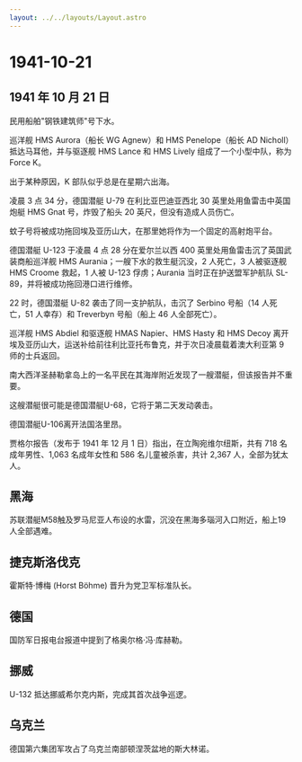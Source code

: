 ```yaml
---
layout: ../../layouts/Layout.astro
---
```


# 1941-10-21

## 1941 年 10 月 21 日

民用船舶"钢铁建筑师"号下水。

巡洋舰 HMS Aurora（船长 WG Agnew）和 HMS Penelope（船长 AD
Nicholl）抵达马耳他，并与驱逐舰 HMS Lance 和 HMS Lively
组成了一个小型中队，称为 Force K。

出于某种原因，K 部队似乎总是在星期六出海。

凌晨 3 点 34 分，德国潜艇 U-79 在利比亚巴迪亚西北 30
英里处用鱼雷击中英国炮艇 HMS Gnat 号，炸毁了船头 20
英尺，但没有造成人员伤亡。

蚊子号将被成功拖回埃及亚历山大，在那里她将作为一个固定的高射炮平台。

德国潜艇 U-123 于凌晨 4 点 28 分在爱尔兰以西 400
英里处用鱼雷击沉了英国武装商船巡洋舰 HMS
Aurania；一艘下水的救生艇沉没，2 人死亡，3 人被驱逐舰 HMS Croome 救起，1
人被 U-123 俘虏；Aurania 当时正在护送盟军护航队
SL-89，并将被成功拖回港口进行维修。

22 时，德国潜艇 U-82 袭击了同一支护航队，击沉了 Serbino 号船（14
人死亡，51 人幸存）和 Treverbyn 号船（船上 46 人全部死亡）。

巡洋舰 HMS Abdiel 和驱逐舰 HMAS Napier、HMS Hasty 和 HMS Decoy
离开埃及亚历山大，运送补给前往利比亚托布鲁克，并于次日凌晨载着澳大利亚第
9 师的士兵返回。

南大西洋圣赫勒拿岛上的一名平民在其海岸附近发现了一艘潜艇，但该报告并不重要。

这艘潜艇很可能是德国潜艇U-68，它将于第二天发动袭击。

德国潜艇U-106离开法国洛里昂。

贾格尔报告（发布于 1941 年 12 月 1 日）指出，在立陶宛维尔纽斯，共有 718
名成年男性、1,063 名成年女性和 586 名儿童被杀害，共计 2,367
人，全部为犹太人。

## 黑海

苏联潜艇M58触及罗马尼亚人布设的水雷，沉没在黑海多瑙河入口附近，船上19人全部遇难。

## 捷克斯洛伐克

霍斯特·博梅 (Horst Böhme) 晋升为党卫军标准队长。

## 德国

国防军日报电台报道中提到了格奥尔格·冯·库赫勒。

## 挪威

U-132 抵达挪威希尔克内斯，完成其首次战争巡逻。

## 乌克兰

德国第六集团军攻占了乌克兰南部顿涅茨盆地的斯大林诺。